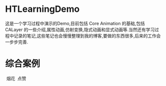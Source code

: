 # HTLearningDemo
这是一个学习过程中演示的Demo,目前包括 Core Animation 的基础,包括 CALayer 的一些介绍,属性动画,仿射变换,隐式动画和显式动画等.当然还有学习过程中记录的笔记,这些笔记也会慢慢整理到我的博客,要做的东西很多,后来的工作会一步步完善.
# 综合案例
  烟花
  点赞
